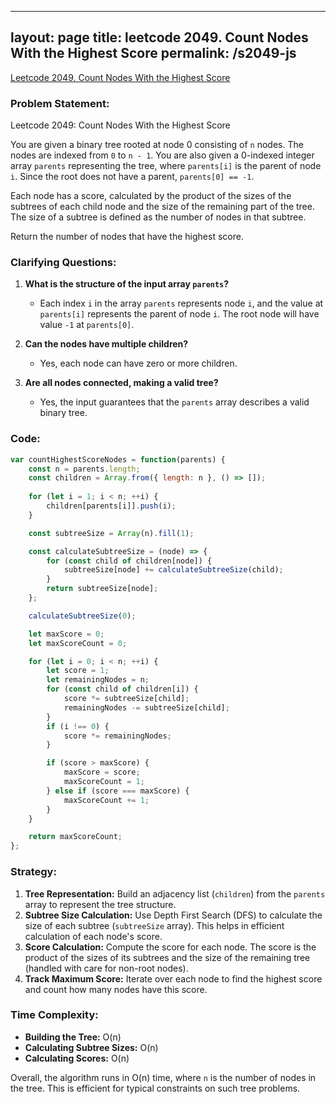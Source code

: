 
---
layout: page
title: leetcode 2049. Count Nodes With the Highest Score
permalink: /s2049-js
---
[Leetcode 2049. Count Nodes With the Highest Score](https://algoadvance.github.io/algoadvance/l2049)
### Problem Statement:

Leetcode 2049: Count Nodes With the Highest Score

You are given a binary tree rooted at node 0 consisting of `n` nodes. The nodes are indexed from `0` to `n - 1`. You are also given a 0-indexed integer array `parents` representing the tree, where `parents[i]` is the parent of node `i`. Since the root does not have a parent, `parents[0] == -1`.

Each node has a score, calculated by the product of the sizes of the subtrees of each child node and the size of the remaining part of the tree. The size of a subtree is defined as the number of nodes in that subtree.

Return the number of nodes that have the highest score.

### Clarifying Questions:

1. **What is the structure of the input array `parents`?**
   - Each index `i` in the array `parents` represents node `i`, and the value at `parents[i]` represents the parent of node `i`. The root node will have value `-1` at `parents[0]`.

2. **Can the nodes have multiple children?**
   - Yes, each node can have zero or more children.

3. **Are all nodes connected, making a valid tree?**
   - Yes, the input guarantees that the `parents` array describes a valid binary tree.

### Code:

```javascript
var countHighestScoreNodes = function(parents) {
    const n = parents.length;
    const children = Array.from({ length: n }, () => []);
    
    for (let i = 1; i < n; ++i) {
        children[parents[i]].push(i);
    }

    const subtreeSize = Array(n).fill(1);

    const calculateSubtreeSize = (node) => {
        for (const child of children[node]) {
            subtreeSize[node] += calculateSubtreeSize(child);
        }
        return subtreeSize[node];
    };

    calculateSubtreeSize(0);

    let maxScore = 0;
    let maxScoreCount = 0;

    for (let i = 0; i < n; ++i) {
        let score = 1;
        let remainingNodes = n;
        for (const child of children[i]) {
            score *= subtreeSize[child];
            remainingNodes -= subtreeSize[child];
        }
        if (i !== 0) {
            score *= remainingNodes;
        }

        if (score > maxScore) {
            maxScore = score;
            maxScoreCount = 1;
        } else if (score === maxScore) {
            maxScoreCount += 1;
        }
    }

    return maxScoreCount;
};
```

### Strategy:

1. **Tree Representation:** Build an adjacency list (`children`) from the `parents` array to represent the tree structure.
2. **Subtree Size Calculation:** Use Depth First Search (DFS) to calculate the size of each subtree (`subtreeSize` array). This helps in efficient calculation of each node's score.
3. **Score Calculation:** Compute the score for each node. The score is the product of the sizes of its subtrees and the size of the remaining tree (handled with care for non-root nodes).
4. **Track Maximum Score:** Iterate over each node to find the highest score and count how many nodes have this score.

### Time Complexity:

- **Building the Tree:** O(n)
- **Calculating Subtree Sizes:** O(n)
- **Calculating Scores:** O(n)

Overall, the algorithm runs in O(n) time, where `n` is the number of nodes in the tree. This is efficient for typical constraints on such tree problems.